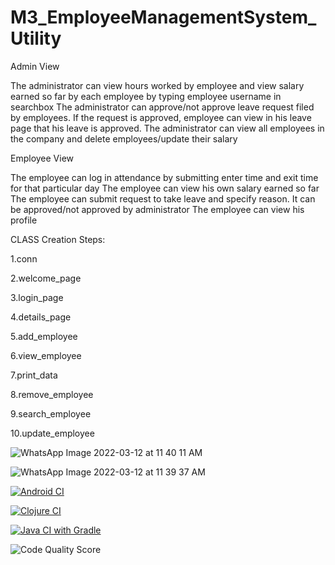 # M3_EmployeeManagementSystem_Utility



Admin View

The administrator can view hours worked by employee and view salary earned so far by each employee by typing employee username in searchbox
The administrator can approve/not approve leave request filed by employees. If the request is approved, employee can view in his leave page that his leave is approved.
The administrator can view all employees in the company and delete employees/update their salary


Employee View

The employee can log in attendance by submitting enter time and exit time for that particular day
The employee can view his own salary earned so far
The employee can submit request to take leave and specify reason. It can be approved/not approved by administrator
The employee can view his profile

























CLASS Creation Steps:

1.conn

2.welcome_page

3.login_page

4.details_page

5.add_employee

6.view_employee

7.print_data

8.remove_employee

9.search_employee

10.update_employee



![WhatsApp Image 2022-03-12 at 11 40 11 AM](https://user-images.githubusercontent.com/74421461/158014450-e888f29f-55bf-4986-ac27-9344a7d3d9bc.jpeg)


![WhatsApp Image 2022-03-12 at 11 39 37 AM](https://user-images.githubusercontent.com/74421461/158014454-d950b544-afff-43af-87f2-e5c661ca4c03.jpeg)
                       












[![Android CI](https://github.com/DVTkrishna/M3_EmployeeManagementSystem_Utility/actions/workflows/android.yml/badge.svg)](https://github.com/DVTkrishna/M3_EmployeeManagementSystem_Utility/actions/workflows/android.yml)







[![Clojure CI](https://github.com/DVTkrishna/M3_EmployeeManagementSystem_Utility/actions/workflows/clojure.yml/badge.svg)](https://github.com/DVTkrishna/M3_EmployeeManagementSystem_Utility/actions/workflows/clojure.yml)






[![Java CI with Gradle](https://github.com/DVTkrishna/M3_EmployeeManagementSystem_Utility/actions/workflows/gradle-publish.yml/badge.svg)](https://github.com/DVTkrishna/M3_EmployeeManagementSystem_Utility/actions/workflows/gradle-publish.yml)




![Code Quality Score ](https://api.codiga.io/project/31993/score/svg)
